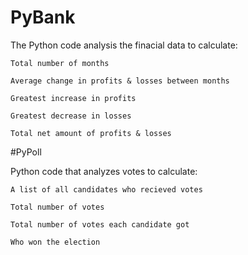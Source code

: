 # PyBank

The Python code analysis the finacial data to calculate:

    Total number of months
    
    Average change in profits & losses between months
    
    Greatest increase in profits
    
    Greatest decrease in losses
    
    Total net amount of profits & losses 

#PyPoll

Python code that analyzes votes to calculate:

    A list of all candidates who recieved votes
    
    Total number of votes
    
    Total number of votes each candidate got
    
    Who won the election
